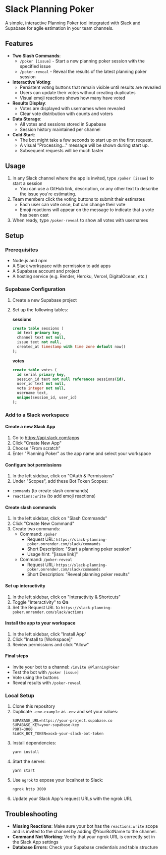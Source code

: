 # Slack Planning Poker

A simple, interactive Planning Poker tool integrated with Slack and Supabase for agile estimation in your team channels.

## Features

- **Two Slash Commands**:
  - `/poker [issue]` - Start a new planning poker session with the specified issue
  - `/poker-reveal` - Reveal the results of the latest planning poker session
- **Interactive Voting**:
  - Persistent voting buttons that remain visible until results are revealed
  - Users can update their votes without creating duplicates
  - Visual emoji reactions shows how many have voted
- **Results Display**:
  - Votes are displayed with usernames when revealed
  - Clear vote distribution with counts and voters
- **Data Storage**:
  - All votes and sessions stored in Supabase
  - Session history maintained per channel
- **Cold Start**:
  - The bot might take a few seconds to start up on the first request. 
  - A visual "Processing..." message will be shown during start up.
  - Subsequent requests will be much faster

## Usage

1. In any Slack channel where the app is invited, type `/poker [issue]` to start a session
   - You can use a GitHub link, description, or any other text to describe the issue you're estimating.
2. Team members click the voting buttons to submit their estimates
   - Each user can vote once, but can change their vote
   - Emoji reactions will appear on the message to indicate that a vote has been cast
3. When ready, type `/poker-reveal` to show all votes with usernames

## Setup

### Prerequisites

- Node.js and npm
- A Slack workspace with permission to add apps
- A Supabase account and project
- A hosting service (e.g. Render, Heroku, Vercel, DigitalOcean, etc.)

### Supabase Configuration

1. Create a new Supabase project
2. Set up the following tables:

   **sessions**
   ```sql
   create table sessions (
     id text primary key,
     channel text not null,
     issue text not null,
     created_at timestamp with time zone default now()
   );
   ```

   **votes**
   ```sql
   create table votes (
     id serial primary key,
     session_id text not null references sessions(id),
     user_id text not null,
     vote integer not null,
     username text,
     unique(session_id, user_id)
   );
   ```

### Add to a Slack workspace

#### Create a new Slack App

1. Go to https://api.slack.com/apps
2. Click "Create New App"
3. Choose "From scratch"
4. Enter "Planning Poker" as the app name and select your workspace

#### Configure bot permissions

1. In the left sidebar, click on "OAuth & Permissions"
2. Under "Scopes", add these Bot Token Scopes:
  - `commands` (to create slash commands)
  - `reactions:write` (to add emoji reactions)

#### Create slash commands

1. In the left sidebar, click on "Slash Commands"
2. Click "Create New Command"
3. Create two commands:
   - Command: `/poker`
     - Request URL: `https://slack-planning-poker.onrender.com/slack/commands`
     - Short Description: "Start a planning poker session"
     - Usage hint: "[issue link]"
   - Command: `/poker-reveal`    
     - Request URL: `https://slack-planning-poker.onrender.com/slack/commands`
     - Short Description: "Reveal planning poker results"

#### Set up interactivity

1. In the left sidebar, click on "Interactivity & Shortcuts"
2. Toggle "Interactivity" to **On**
3. Set the Request URL to `https://slack-planning-poker.onrender.com/slack/actions`

#### Install the app to your workspace

1. In the left sidebar, click "Install App"
2. Click "Install to [Workspace]"
3. Review permissions and click "Allow"

#### Final steps

- Invite your bot to a channel: `/invite @PlanningPoker`
- Test the bot with `/poker [issue]`
- Vote using the buttons
- Reveal results with `/poker-reveal`

### Local Setup

1. Clone this repository
2. Duplicate `.env.example` as `.env` and set your values:
   ```
   SUPABASE_URL=https://your-project.supabase.co
   SUPABASE_KEY=your-supabase-key
   PORT=3000
   SLACK_BOT_TOKEN=xoxb-your-slack-bot-token
   ```
3. Install dependencies:
   ```bash
   yarn install
   ```
4. Start the server:
   ```bash
   yarn start
   ```
5. Use `ngrok` to expose your localhost to Slack:
   ```bash
   ngrok http 3000
   ```
6. Update your Slack App's request URLs with the ngrok URL

## Troubleshooting

- **Missing Reactions**: Make sure your bot has the `reactions:write` scope and is invited to the channel by adding @YourBotName to the channel.
- **Command Not Working**: Verify that your ngrok URL is correctly set in the Slack App settings
- **Database Errors**: Check your Supabase credentials and table structure
